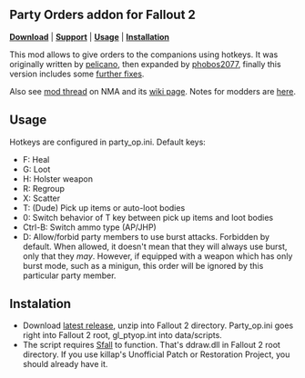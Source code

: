 ## Party Orders addon for Fallout 2

[__Download__](https://github.com/BGforgeNet/fallout2-party-orders/releases/latest)
 | [__Support__](https://github.com/BGforgeNet/fallout2-party-orders/issues)
 | [__Usage__](#usage)
 | [__Installation__](#installation)

This mod allows to give orders to the companions using hotkeys.
It was originally written by [pelicano](http://www.nma-fallout.com/members/pelicano.55013/),
then expanded by [phobos2077](https://github.com/phobos2077/),
finally this version includes some [further fixes](doc/version_history.md).

Also see [mod thread](http://www.nma-fallout.com/threads/party-orders-add-on-and-npcs-loot-bodies-mod.190599/) on NMA
and its [wiki page](https://falloutmods.fandom.com/wiki/Party_Orders_add-on).
Notes for modders are [here](doc/modder_notes.md).

## Usage
Hotkeys are configured in party_op.ini. Default keys:
* F: Heal
* G: Loot
* H: Holster weapon
* R: Regroup
* X: Scatter
* T: (Dude) Pick up items or auto-loot bodies
* 0: Switch behavior of T key between pick up items and loot bodies
* Ctrl-B: Switch ammo type (AP/JHP)
* D: Allow/forbid party members to use burst attacks. Forbidden by default.
When allowed, it doesn't mean that they will always use burst, only that they *may*.
However, if equipped with a weapon which has only burst mode, such as a minigun, this order will be ignored by this particular party member.

## Instalation
* Download [latest release](https://github.com/BGforgeNet/fallout2-party-orders/releases/latest), unzip into Fallout 2 directory.
Party_op.ini goes right into Fallout 2 root, gl_ptyop.int into data/scripts.
* The script requires [Sfall](https://github.com/phobos2077/sfall/releases) to function. That's ddraw.dll in Fallout 2 root directory.
If you use killap's Unofficial Patch or Restoration Project, you should already have it.
